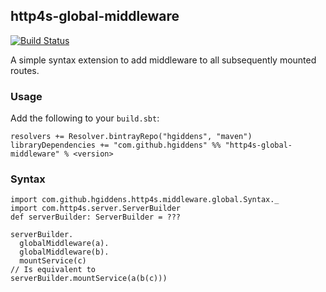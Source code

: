 ## http4s-global-middleware

[![Build Status](https://api.travis-ci.org/hgiddens/http4s-global-middleware.svg)](https://travis-ci.org/hgiddens/http4s-global-middleware)

A simple syntax extension to add middleware to all subsequently mounted routes.

### Usage

Add the following to your `build.sbt`:

    resolvers += Resolver.bintrayRepo("hgiddens", "maven")
    libraryDependencies += "com.github.hgiddens" %% "http4s-global-middleware" % <version>

### Syntax

    import com.github.hgiddens.http4s.middleware.global.Syntax._
    import com.http4s.server.ServerBuilder
    def serverBuilder: ServerBuilder = ???

    serverBuilder.
      globalMiddleware(a).
      globalMiddleware(b).
      mountService(c)
    // Is equivalent to
    serverBuilder.mountService(a(b(c)))

